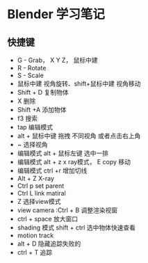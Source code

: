 # Blender 学习笔记
## 快捷键
- G - Grab， X Y Z， 鼠标中建
- R - Rotate
- S - Scale
- 鼠标中建 视角旋转、shift+鼠标中建 视角移动
- Shift + D 复制物体
- X 删除
- Shift +A 添加物体
- f3 搜索
- tap 编辑模式
- alt + 鼠标中键 拖拽 不同视角 或者点击右上角
- ~ 选择视角
- 编辑模式 alt + 鼠标左键 选中一排
- 编辑模式 alt + z x ray模式， E copy 移动
- 编辑模式 ctrl +r 增加切线
- Alt + Z X-ray
- Ctrl p set parent
- Ctrl L link matiral
- Z 选择view模式
- view camera :Ctrl + B 调整渲染视窗
- ctrl + space 放大窗口
- shading 模式 shift + ctrl 选中物体快速查看
- motion track
- alt + D 隐藏追踪失败的
- ctrl + T 追踪